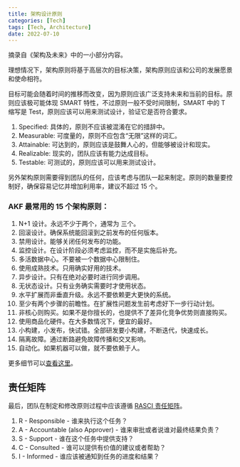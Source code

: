 ```yaml
---
title: 架构设计原则
categories: [Tech]
tags: [Tech, Architecture]
date: 2022-07-10
---
```


摘录自《架构及未来》中的一小部分内容。

理想情况下，架构原则将基于高层次的目标决策，架构原则应该和公司的发展愿景和使命相符。

目标可能会随着时间的推移而改变，因为原则应该广泛支持未来和当前的目标。原则应该极可能体现 SMART 特性，不过原则一般不受时间限制，SMART 中的 T 缩写是 Test，原则应该可以用来测试设计，验证它是否符合要求。

1. Specified: 具体的，原则不应该被混淆在它的措辞中。
2. Measurable: 可度量的，原则不应包含“无限”这样的词汇。
3. Attainable: 可达到的，原则应该是鼓舞人心的，但能够被设计和现实。
4. Realizable: 现实的，团队应该有能力达成目标。
5. Testable: 可测试的，原则应该可以用来测试设计。

另外架构原则需要得到团队的任何，应该考虑与团队一起来制定。原则的数量要控制好，确保容易记忆并增加利用率，建议不超过 15 个。

### AKF 最常用的 15 个架构原则：

1. N+1 设计。永远不少于两个，通常为 三个。
2. 回滚设计。确保系统能回滚到之前发布的任何版本。
3. 禁用设计。能够关闭任何发布的功能。
4. 监控设计。在设计阶段必须考虑监控，而不是实施后补充。
5. 多活数据中心。不要被一个数据中心限制住。
6. 使用成熟技术。只用确实好用的技术。
7. 异步设计。只有在绝对必要时进行同步调用。
8. 无状态设计。只有业务确实需要时才使用状态。
9. 水平扩展而非垂直升级。永远不要依赖更大更快的系统。
10. 至少有两个步骤的前瞻性。在扩展性问题发生前考虑好下一步行动计划。
11. 非核心则购买。如果不是你擅长的，也提供不了差异化竞争优势则直接购买。
12. 使用商品化硬件。在大多数情况下，便宜的最好。
13. 小构建，小发布，快试错。全部研发要小构建，不断迭代，快速成长。
14. 隔离故障。通过断路避免故障传播和交叉影响。
15. 自动化。如果机器可以做，就不要依赖于人。

更多细节可以[查看这里](https://akfpartners.com/growth-blog/role-of-architectural-principles-in-software-development-and-systems-develo)。

## 责任矩阵

最后，团队在制定和修改原则过程中应该遵循 [RASCI 责任矩阵](https://en.wikipedia.org/wiki/Responsibility_assignment_matrix)。

1. R - Responsible - 谁来执行这个任务？
2. A - Accountable (also Approver) - 谁来审批或者说谁对最终结果负责？
3. S - Support - 谁在这个任务中提供支持？
4. C - Consulted - 谁可以提供有价值的建议或者帮助？
5. I - Informed - 谁应该被通知到任务的进度和结果？
